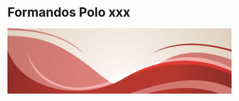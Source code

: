 
# **Formandos Polo xxx** 

![Legenda](../imagens/capitulo.png)






<p style="text-align: justify;">
</p>




